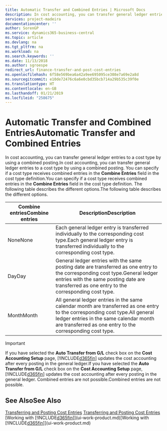 ```yaml
---
title: Automatic Transfer and Combined Entries | Microsoft Docs
description: In cost accounting, you can transfer general ledger entries to a cost type by using a combined posting. You can specify if a cost type receives combined entries in the **Combine Entries** field in the cost type definition. The following table describes the different options.
services: project-madeira
documentationcenter: ''
author: SorenGP
ms.service: dynamics365-business-central
ms.topic: article
ms.devlang: na
ms.tgt_pltfrm: na
ms.workload: na
ms.search.keywords: ''
ms.date: 11/13/2018
ms.author: sgroespe
redirect_url: finance-transfer-and-post-cost-entries
ms.openlocfilehash: 6f58e569bea6a42a9ee695095ce308e7a69e2a8d
ms.sourcegitcommit: e10de72476c6a6e0cbd35bcb714a29b535c39f0e
ms.translationtype: HT
ms.contentlocale: en-GB
ms.lasthandoff: 01/21/2019
ms.locfileid: "258675"
---
```

# <a name="automatic-transfer-and-combined-entries"></a><span data-ttu-id="155fd-105">Automatic Transfer and Combined Entries</span><span class="sxs-lookup"><span data-stu-id="155fd-105">Automatic Transfer and Combined Entries</span></span>
<span data-ttu-id="155fd-106">In cost accounting, you can transfer general ledger entries to a cost type by using a combined posting.</span><span class="sxs-lookup"><span data-stu-id="155fd-106">In cost accounting, you can transfer general ledger entries to a cost type by using a combined posting.</span></span> <span data-ttu-id="155fd-107">You can specify if a cost type receives combined entries in the **Combine Entries** field in the cost type definition.</span><span class="sxs-lookup"><span data-stu-id="155fd-107">You can specify if a cost type receives combined entries in the **Combine Entries** field in the cost type definition.</span></span> <span data-ttu-id="155fd-108">The following table describes the different options.</span><span class="sxs-lookup"><span data-stu-id="155fd-108">The following table describes the different options.</span></span>  

|<span data-ttu-id="155fd-109">Combine entries</span><span class="sxs-lookup"><span data-stu-id="155fd-109">Combine entries</span></span>|<span data-ttu-id="155fd-110">Description</span><span class="sxs-lookup"><span data-stu-id="155fd-110">Description</span></span>|  
|---------------------|-----------------|  
|<span data-ttu-id="155fd-111">None</span><span class="sxs-lookup"><span data-stu-id="155fd-111">None</span></span>|<span data-ttu-id="155fd-112">Each general ledger entry is transferred individually to the corresponding cost type.</span><span class="sxs-lookup"><span data-stu-id="155fd-112">Each general ledger entry is transferred individually to the corresponding cost type.</span></span>|  
|<span data-ttu-id="155fd-113">Day</span><span class="sxs-lookup"><span data-stu-id="155fd-113">Day</span></span>|<span data-ttu-id="155fd-114">General ledger entries with the same posting date are transferred as one entry to the corresponding cost type.</span><span class="sxs-lookup"><span data-stu-id="155fd-114">General ledger entries with the same posting date are transferred as one entry to the corresponding cost type.</span></span>|  
|<span data-ttu-id="155fd-115">Month</span><span class="sxs-lookup"><span data-stu-id="155fd-115">Month</span></span>|<span data-ttu-id="155fd-116">All general ledger entries in the same calendar month are transferred as one entry to the corresponding cost type.</span><span class="sxs-lookup"><span data-stu-id="155fd-116">All general ledger entries in the same calendar month are transferred as one entry to the corresponding cost type.</span></span>|  

> [!IMPORTANT]  
>  <span data-ttu-id="155fd-117">If you have selected the **Auto Transfer from G/L** check box on the **Cost Accounting Setup** page, [!INCLUDE[d365fin](includes/d365fin_md.md)] updates the cost accounting after every posting in the general ledger.</span><span class="sxs-lookup"><span data-stu-id="155fd-117">If you have selected the **Auto Transfer from G/L** check box on the **Cost Accounting Setup** page, [!INCLUDE[d365fin](includes/d365fin_md.md)] updates the cost accounting after every posting in the general ledger.</span></span> <span data-ttu-id="155fd-118">Combined entries are not possible.</span><span class="sxs-lookup"><span data-stu-id="155fd-118">Combined entries are not possible.</span></span>  

## <a name="see-also"></a><span data-ttu-id="155fd-119">See Also</span><span class="sxs-lookup"><span data-stu-id="155fd-119">See Also</span></span>  
 <span data-ttu-id="155fd-120">[Transferring and Posting Cost Entries](finance-transfer-and-post-cost-entries.md) </span><span class="sxs-lookup"><span data-stu-id="155fd-120">[Transferring and Posting Cost Entries](finance-transfer-and-post-cost-entries.md) </span></span>  
 <span data-ttu-id="155fd-121">[Working with [!INCLUDE[d365fin](includes/d365fin_md.md)]](ui-work-product.md)</span><span class="sxs-lookup"><span data-stu-id="155fd-121">[Working with [!INCLUDE[d365fin](includes/d365fin_md.md)]](ui-work-product.md)</span></span>
